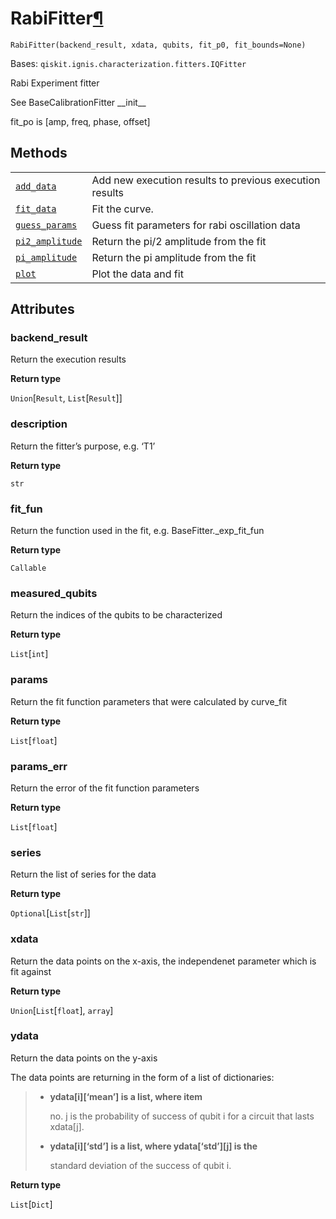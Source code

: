 # RabiFitter[¶](#rabifitter "Permalink to this headline")

<span id="undefined" />

`RabiFitter(backend_result, xdata, qubits, fit_p0, fit_bounds=None)`

Bases: `qiskit.ignis.characterization.fitters.IQFitter`

Rabi Experiment fitter

See BaseCalibrationFitter \_\_init\_\_

fit\_po is \[amp, freq, phase, offset]

## Methods

|                                                                                                                                                                                           |                                                         |
| ----------------------------------------------------------------------------------------------------------------------------------------------------------------------------------------- | ------------------------------------------------------- |
| [`add_data`](qiskit.ignis.characterization.RabiFitter.add_data#qiskit.ignis.characterization.RabiFitter.add_data "qiskit.ignis.characterization.RabiFitter.add_data")                     | Add new execution results to previous execution results |
| [`fit_data`](qiskit.ignis.characterization.RabiFitter.fit_data#qiskit.ignis.characterization.RabiFitter.fit_data "qiskit.ignis.characterization.RabiFitter.fit_data")                     | Fit the curve.                                          |
| [`guess_params`](qiskit.ignis.characterization.RabiFitter.guess_params#qiskit.ignis.characterization.RabiFitter.guess_params "qiskit.ignis.characterization.RabiFitter.guess_params")     | Guess fit parameters for rabi oscillation data          |
| [`pi2_amplitude`](qiskit.ignis.characterization.RabiFitter.pi2_amplitude#qiskit.ignis.characterization.RabiFitter.pi2_amplitude "qiskit.ignis.characterization.RabiFitter.pi2_amplitude") | Return the pi/2 amplitude from the fit                  |
| [`pi_amplitude`](qiskit.ignis.characterization.RabiFitter.pi_amplitude#qiskit.ignis.characterization.RabiFitter.pi_amplitude "qiskit.ignis.characterization.RabiFitter.pi_amplitude")     | Return the pi amplitude from the fit                    |
| [`plot`](qiskit.ignis.characterization.RabiFitter.plot#qiskit.ignis.characterization.RabiFitter.plot "qiskit.ignis.characterization.RabiFitter.plot")                                     | Plot the data and fit                                   |

## Attributes

<span id="undefined" />

### backend\_result

Return the execution results

**Return type**

`Union`\[`Result`, `List`\[`Result`]]

<span id="undefined" />

### description

Return the fitter’s purpose, e.g. ‘T1’

**Return type**

`str`

<span id="undefined" />

### fit\_fun

Return the function used in the fit, e.g. BaseFitter.\_exp\_fit\_fun

**Return type**

`Callable`

<span id="undefined" />

### measured\_qubits

Return the indices of the qubits to be characterized

**Return type**

`List`\[`int`]

<span id="undefined" />

### params

Return the fit function parameters that were calculated by curve\_fit

**Return type**

`List`\[`float`]

<span id="undefined" />

### params\_err

Return the error of the fit function parameters

**Return type**

`List`\[`float`]

<span id="undefined" />

### series

Return the list of series for the data

**Return type**

`Optional`\[`List`\[`str`]]

<span id="undefined" />

### xdata

Return the data points on the x-axis, the independenet parameter which is fit against

**Return type**

`Union`\[`List`\[`float`], `array`]

<span id="undefined" />

### ydata

Return the data points on the y-axis

The data points are returning in the form of a list of dictionaries:

> *   **ydata\[i]\[‘mean’] is a list, where item**
>
>     no. j is the probability of success of qubit i for a circuit that lasts xdata\[j].
>
> *   **ydata\[i]\[‘std’] is a list, where ydata\[‘std’]\[j] is the**
>
>     standard deviation of the success of qubit i.

**Return type**

`List`\[`Dict`]

